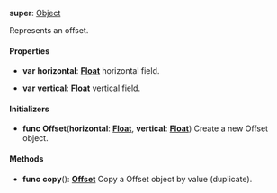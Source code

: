 **super**: [Object](Object.md)

Represents an offset.

#### Properties

* **var** **horizontal**: **[Float](../gravity/types.md)**
horizontal field.

* **var** **vertical**: **[Float](../gravity/types.md)**
vertical field.



#### Initializers

* **func** **Offset**(**horizontal**: <strong>[Float](../gravity/types.md)</strong>, **vertical**: <strong>[Float](../gravity/types.md)</strong>)
Create a new Offset object.



#### Methods

* **func** **copy**(): <strong>[Offset](offset.md)</strong> 
Copy a Offset object by value (duplicate).





